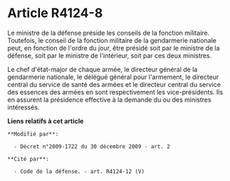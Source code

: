 # Article R4124-8

Le ministre de la défense préside les conseils de la fonction militaire. Toutefois, le conseil de la fonction militaire de la
gendarmerie nationale peut, en fonction de l'ordre du jour, être présidé soit par le ministre de la défense, soit par le
ministre de l'intérieur, soit par ces deux ministres.

Le chef d'état-major de chaque armée, le directeur général de la gendarmerie nationale, le délégué général pour l'armement,
le directeur central du service de santé des armées et le directeur central du service des essences des armées en sont
respectivement les vice-présidents. Ils en assurent la présidence effective à la demande du ou des ministres intéressés.

**Liens relatifs à cet article**

	**Modifié par**:

	  - Décret n°2009-1722 du 30 décembre 2009 - art. 2

	**Cité par**:

	  - Code de la défense. - art. R4124-12 (V)
